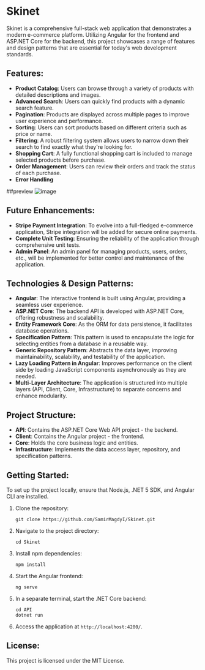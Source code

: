 # Skinet

Skinet is a comprehensive full-stack web application that demonstrates a modern e-commerce platform. Utilizing Angular for the frontend and ASP.NET Core for the backend, this project showcases a range of features and design patterns that are essential for today's web development standards.

## Features:
- **Product Catalog**: Users can browse through a variety of products with detailed descriptions and images.
- **Advanced Search**: Users can quickly find products with a dynamic search feature.
- **Pagination**: Products are displayed across multiple pages to improve user experience and performance.
- **Sorting**: Users can sort products based on different criteria such as price or name.
- **Filtering**: A robust filtering system allows users to narrow down their search to find exactly what they're looking for.
- **Shopping Cart**: A fully functional shopping cart is included to manage selected products before purchase.
- **Order Management**: Users can review their orders and track the status of each purchase.
- **Error Handling**

  
##preview
![image](https://github.com/SamirMagdyI/Skinet/assets/139062701/a8249971-b32a-4614-a430-73857b9c4ab7)

## Future Enhancements:
- **Stripe Payment Integration**: To evolve into a full-fledged e-commerce application, Stripe integration will be added for secure online payments.
- **Complete Unit Testing**: Ensuring the reliability of the application through comprehensive unit tests.
- **Admin Panel**: An admin panel for managing products, users, orders, etc., will be implemented for better control and maintenance of the application.

## Technologies & Design Patterns:
- **Angular**: The interactive frontend is built using Angular, providing a seamless user experience.
- **ASP.NET Core**: The backend API is developed with ASP.NET Core, offering robustness and scalability.
- **Entity Framework Core**: As the ORM for data persistence, it facilitates database operations.
- **Specification Pattern**: This pattern is used to encapsulate the logic for selecting entities from a database in a reusable way.
- **Generic Repository Pattern**: Abstracts the data layer, improving maintainability, scalability, and testability of the application.
- **Lazy Loading Pattern in Angular**: Improves performance on the client side by loading JavaScript components asynchronously as they are needed.
- **Multi-Layer Architecture**: The application is structured into multiple layers (API, Client, Core, Infrastructure) to separate concerns and enhance modularity.

## Project Structure:
- **API**: Contains the ASP.NET Core Web API project - the backend.
- **Client**: Contains the Angular project - the frontend.
- **Core**: Holds the core business logic and entities.
- **Infrastructure**: Implements the data access layer, repository, and specification patterns.

## Getting Started:
To set up the project locally, ensure that Node.js, .NET 5 SDK, and Angular CLI are installed.

1. Clone the repository:
   ```
   git clone https://github.com/SamirMagdyI/Skinet.git
   ```

2. Navigate to the project directory:
   ```
   cd Skinet
   ```

3. Install npm dependencies:
   ```
   npm install
   ```

4. Start the Angular frontend:
   ```
   ng serve
   ```

5. In a separate terminal, start the .NET Core backend:
   ```
   cd API
   dotnet run
   ```

6. Access the application at `http://localhost:4200/`.

## License:
This project is licensed under the MIT License.
